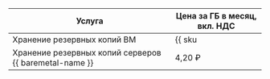 | Услуга | Цена за ГБ в месяц, вкл. НДС  |
| --- | --- |
| Хранение резервных копий ВМ | {{ sku|RUB|backup.used_space.v1|month|string }} |
| Хранение резервных копий серверов {{ baremetal-name }} | 4,20 ₽ |